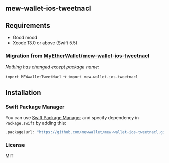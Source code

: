 ## mew-wallet-ios-tweetnacl

## Requirements

- Good mood
- Xcode 13.0 or above (Swift 5.5)

### Migration from [MyEtherWallet/mew-wallet-ios-tweetnacl](https://github.com/myetherwallet/mew-wallet-ios-tweetnacl)

_Nothing has changed except package name:_

`import MEWwalletTweetNacl` -> `import mew-wallet-ios-tweetnacl`

## Installation

### Swift Package Manager
You can use [Swift Package Manager](https://swift.org/package-manager/) and specify dependency in `Package.swift` by adding this:

```swift
.package(url: "https://github.com/mewwallet/mew-wallet-ios-tweetnacl.git", .upToNextMajor(from: "1.0.3"))
```

### License
MIT
